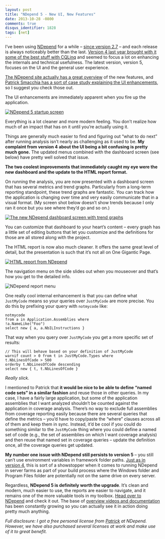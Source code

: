 ```yaml
---
layout: post
title: "NDepend 5 - New UI, New Features"
date: 2013-10-28 -0800
comments: true
disqus_identifier: 1828
tags: [net]
---
```

I’ve been using [NDepend](http://www.ndepend.com) for a while – [since
version 2.7](/archive/2008/03/28/ndepend---analyze-your-code.aspx) – and
each release is always noticeably better than the last. [Version 4 last
year brought with it some of the best stuff with
CQLinq](/archive/2012/08/10/ndepend-4-cqlinq-ndepend-api-and-beyond.aspx)
and seemed to focus a lot on enhancing the internals and technical
usefulness. The latest version, version 5, focuses on the UI and the
general user experience.

[The NDepend site actually has a great
overview](http://www.ndepend.com/NDependV5.aspx) of the new features,
and [Patrick Smacchia has a sort of case study explaining the UI
enhancements](http://codebetter.com/patricksmacchia/2013/09/18/rich-ui-enhancement-a-case-study/),
so I suggest you check those out.

The UI enhancements are immediately apparent when you fire up the
application.

[![NDepend 5 startup
screen](https://hyqi8g.dm2302.livefilestore.com/y2pr8_CCowMrNMQF35hNOuB-tS6JYnWcorBLhPrRMvCP9qXDEf-tl6Lq7jdfEAw3LWiBRm8I-98cyX39o0PR3EGwri0TDMqeT21yp2rOiKR2ZA/20131028_loadscreen_sm.png?psid=1)](http://sdrv.ms/1aC6H0V)

Everything is a lot cleaner and more modern feeling. You don’t realize
how much of an impact that has on it until you’re actually using it.

Things are generally much easier to find and figuring out “what to do
next” after running analysis isn’t nearly as challenging as it used to
be. **My complaint from version 4 about the UI being a bit confusing is
pretty much gone.** The updated menus combined with the dashboard screen
(see below) have pretty well solved that issue.

**The two coolest improvements that immediately caught my eye were the
new dashboard and the update to the HTML report format.**

On running the analysis, you are now presented with a dashboard screen
that has several metrics and trend graphs. Particularly from a long-term
reporting standpoint, these trend graphs are fantastic. You can track
how the application is changing over time and very easily communicate
that in a visual format. (My screen shot below doesn’t show trends
because I only ran it once but you see where they’d go and so on.)

[![The new NDepend dashboard screen with trend
graphs](https://hyqi8g.dm2301.livefilestore.com/y2pftnJPO-2963jkS0NJ3CLjibx0tNKqWQeY4sDYmbw6LRiRIeoIdIFtXhQZcjr3qUZvubtHYec7HrcwF-j9NyO2hapBAjvqSFAFtinrA2J1lw/20131028_dashboard_sm.png?psid=1)](http://sdrv.ms/1dERNdd)

You can customize that dashboard to your heart’s content – every graph
has a little set of editing buttons that let you customize and the
definitions for those are all stored along with the project.

The HTML report is now also much cleaner. It offers the same great level
of detail, but the presentation is such that it’s not all on One
Gigantic Page.

[![HTML report from
NDepend](https://hyqi8g.dm2302.livefilestore.com/y2p_fJiROSc-HnB_432R1R7OR4YZ4pG0rnsmZuswHR34yhPBxk8jbxRPg7FIZUiyOTIIb5LV98IQjt0mUXICVz_h8UFo5SYtUoQdwwvVca0u8Y/20131028_report1_sm.png?psid=1)](http://sdrv.ms/18vKxIG)

The navigation menu on the side slides out when you mouseover and that’s
how you get to the detailed info.

![NDepend report
menu](https://hyqi8g.dm1.livefilestore.com/y2pbh0JIKJxRha0fQw9n2i5phqjqZgu8EFFWueEr1O6_OnH7L4ePJehCxFiQGO0KtICagBWjPQunAS8ofSMfFmaz7bw-UApE07Sc77iWjexTF8/20131028_report2.png?psid=1)

One really cool internal enhancement is that you can define what
`JustMyCode` means so your queries over `JustMyCode` are more precise.
You do this by prefixing your query with `notmycode` like:

    notmycode
    from a in Application.Assemblies where
    !a.NameLike("Foo")
    select new { a, a.NbILInstructions }

That way when you query over `JustMyCode` you get a more specific set of
results:

    // This will behave based on your definition of JustMyCode
    warnif count > 0 from t in JustMyCode.Types where
    t.NbLinesOfCode > 500
    orderby t.NbLinesOfCode descending
    select new { t, t.NbLinesOfCode }

*Really slick.*

I mentioned to Patrick that **it would be nice to be able to define
“named code sets” in a similar fashion** and reuse those in other
queries. In my case, I have a fairly large application, but some of the
application assemblies that I want analyzed shouldn’t be counted against
the application in coverage analysis. There’s no way to exclude full
assemblies from coverage reporting easily because there are several
queries that define the metrics – you’d have to copy/paste the “where”
clauses across all of them and keep them in sync. Instead, it’d be cool
if you could do something similar to the `JustMyCode` thing where you
could define a named set of code (e.g., the set of assemblies on which I
want coverage analysis) and then reuse that named set in coverage
queries – update the definition once, all the coverage queries get
updated.

**My number one issue with NDepend still persists to version 5** – you
still can’t use environment variables in framework folder paths. [Just
as in version
4](/archive/2012/08/10/ndepend-4-cqlinq-ndepend-api-and-beyond.aspx),
this is sort of a showstopper when it comes to running NDepend in server
farms as part of your build process where the Windows folder and Program
Files folder are potentially not on the same drive on every server.

Regardless, **NDepend 5 is definitely worth the upgrade**. It’s clean
and modern, much easier to use, the reports are easier to navigate, and
it remains one of the more valuable tools in my toolbox. [Head over to
NDepend](http://www.ndepend.com) and check it out. The base of [overview
videos and documentation](http://www.ndepend.com/GettingStarted.aspx)
has been constantly growing so you can actually see it in action doing
pretty much anything.

*Full disclosure: I got a free personal license
from [Patrick](http://codebetter.com/patricksmacchia/) at NDepend.
However, we have also purchased several licenses at work and make use of
it to great benefit.*

